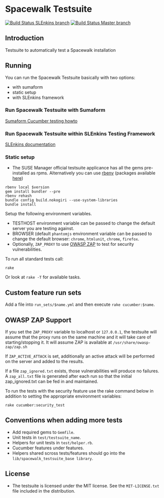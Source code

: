 
# Spacewalk Testsuite

[![Build Status SLEnkins branch](https://travis-ci.org/SUSE/spacewalk-testsuite-base.svg?branch=slenkins)](https://travis-ci.org/SUSE/spacewalk-testsuite-base)
[![Build Status Master branch](https://travis-ci.org/SUSE/spacewalk-testsuite-base.svg?branch=master)](https://travis-ci.org/SUSE/spacewalk-testsuite-base)


## Introduction

Testsuite to automatically test a Spacewalk installation

## Running

You can run the Spacewalk Testsuite basically with two options:

* with sumaform
* static setup 
* with SLEnkins framework 

### Run Spacewalk Testsuite with Sumaform 
[Sumaform Cucumber testing howto](docs/sumaform-howto.md)

### Run Spacewalk Testsuite within SLEnkins Testing Framework

[SLEnkins documentation](docs/SLEnkins-howto.md)


### Static setup
* The SUSE Manager official testsuite applicance has all the gems pre-installed as rpms. Alternatively you can use [rbenv](http://rbenv.org/) (packages available [here](https://software.opensuse.org/download/package?project=devel:languages:ruby:extensions&package=rbenv))

```console
rbenv local $version
gem install bundler --pre
rbenv rehash
bundle config build.nokogiri --use-system-libraries
bundle install
```

Setup the following environment variables.

* TESTHOST environment variable can be passed to change the default server you are testing against.
* BROWSER (default `phantomjs` environment variable can be passed to change the default browser: `chrome`, `htmlunit`, `chrome`, `firefox`.
* Optionally, `ZAP_PROXY` to use [OWASP ZAP](https://code.google.com/p/zaproxy) to test for security vulnerabilities.

To run all standard tests call:

```console
rake
```

Or look at `rake -T` for available tasks.

## Custom feature run sets

Add a file into `run_sets/$name.yml` and then execute `rake cucumber:$name`.

## OWASP ZAP Support

If you set the `ZAP_PROXY` variable to localhost or `127.0.0.1`, the testsuite
will assume that the proxy runs on the same machine and it will take care
of starting/stopping it. It will assume ZAP is available at `/usr/share/owasp-zap/zap.sh`

If `ZAP_ACTIVE_ATTACK` is set, additionally an active attack will be performed on the
server and added to the results.

If a file `zap_ignored.txt` exists, those vulnerabilities will produce no failures.
A `zap_all.txt` file is generated after each run so that the initial zap_ignored.txt
can be fed in and maintained.

To run the tests with the security feature use the rake command below in addition 
to setting the appropriate environment variables:

```console
rake cucumber:security_test
```

## Conventions when adding more tests

* Add required gems to `Gemfile`.
* Unit tests in `test/testsuite_name`.
* Helpers for unit tests in `test/helper.rb`.
* Cucumber features under features.
* Helpers shared scross tests/features should go into the `lib/spacewalk_testsuite_base library`.

## License

* The testsuite is licensed under the MIT license. See the `MIT-LICENSE.txt` file included in the distribution.





